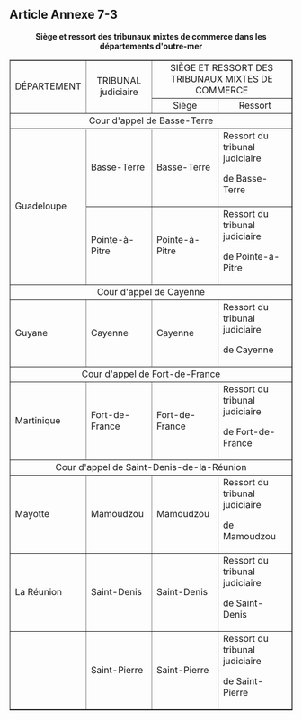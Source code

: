 ## Article Annexe 7-3

<center><strong>Siège et ressort des tribunaux mixtes de commerce dans les départements d'outre-mer</strong></center>

<table border="1" cellpadding="0" cellspacing="0"><tbody>
 <tr>
  <td rowspan="2"><center>DÉPARTEMENT</center></td>
  <td rowspan="2"><center>TRIBUNAL judiciaire</center></td>
  <td colspan="2"><center>SIÈGE ET RESSORT DES TRIBUNAUX MIXTES DE COMMERCE</center></td>
 </tr>
 <tr>
  <td><center>Siège</center></td>
  <td><center>Ressort</center></td>
 </tr>
 <tr>
  <td colspan="4"><center>Cour d'appel de Basse-Terre</center></td>
 </tr>
 <tr>
  <td rowspan="2">Guadeloupe</td>
  <td>Basse-Terre</td>
  <td>Basse-Terre</td>
  <td>Ressort du tribunal judiciaire

de Basse-Terre</td>
 </tr>
 <tr>
  <td>Pointe-à-Pitre</td>
  <td>Pointe-à-Pitre</td>
  <td>Ressort du tribunal judiciaire

de Pointe-à-Pitre</td>
 </tr>
 <tr>
  <td colspan="4"><center>Cour d'appel de Cayenne</center></td>
 </tr>
 <tr>
  <td>Guyane</td>
  <td>Cayenne</td>
  <td>Cayenne</td>
  <td>Ressort du tribunal judiciaire

de Cayenne</td>
 </tr>
 <tr>
  <td colspan="4"><center>Cour d'appel de Fort-de-France</center></td>
 </tr>
 <tr>
  <td>Martinique</td>
  <td>Fort-de-France</td>
  <td>Fort-de-France</td>
  <td>Ressort du tribunal judiciaire

de Fort-de-France</td>
 </tr>
 <tr>
  <td colspan="4"><center>Cour d'appel de Saint-Denis-de-la-Réunion</center></td>
 </tr>
 <tr>
  <td>Mayotte</td>
  <td>Mamoudzou</td>
  <td>Mamoudzou</td>
  <td>Ressort du tribunal judiciaire

de Mamoudzou</td>
 </tr>
 <tr>
  <td>La Réunion</td>
  <td>Saint-Denis</td>
  <td>Saint-Denis</td>
  <td>Ressort du tribunal judiciaire

de Saint-Denis</td>
 </tr>
 <tr>
<td/>
  <td>Saint-Pierre</td>
  <td>Saint-Pierre</td>
  <td>Ressort du tribunal judiciaire

de Saint-Pierre</td>
 </tr>
</tbody></table>

